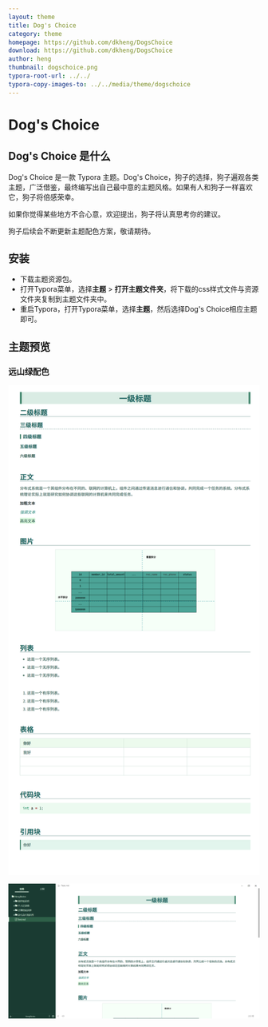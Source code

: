 ```yaml
---
layout: theme
title: Dog's Choice
category: theme
homepage: https://github.com/dkheng/DogsChoice
download: https://github.com/dkheng/DogsChoice
author: heng
thumbnail: dogschoice.png
typora-root-url: ../../
typora-copy-images-to: ../../media/theme/dogschoice
---
```


# Dog's Choice

## Dog's Choice 是什么

Dog's Choice 是一款 Typora 主题。Dog's Choice，狗子的选择，狗子遍观各类主题，广泛借鉴，最终编写出自己最中意的主题风格。如果有人和狗子一样喜欢它，狗子将倍感荣幸。

如果你觉得某些地方不合心意，欢迎提出，狗子将认真思考你的建议。

狗子后续会不断更新主题配色方案，敬请期待。

## 安装

- 下载主题资源包。
- 打开Typora菜单，选择**主题** > **打开主题文件夹**，将下载的css样式文件与资源文件夹复制到主题文件夹中。
- 重启Typora，打开Typora菜单，选择**主题**，然后选择Dog's Choice相应主题即可。

## 主题预览

### 远山绿配色

![远山绿配色1](/media/theme/dogschoice/yuanshangreen1.png)

![远山绿配色2](/media/theme/dogschoice/yuanshangreen2.png)

